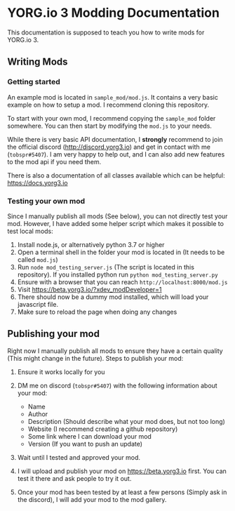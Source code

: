 # YORG.io 3 Modding Documentation

This documentation is supposed to teach you how to write mods for YORG.io 3.

## Writing Mods

### Getting started


An example mod is located in `sample_mod/mod.js`. It contains a very basic example on
how to setup a mod. I recommend cloning this repository.

To start with your own mod, I recommend copying the `sample_mod` folder somewhere.
You can then start by modifying the `mod.js` to your needs.

While there is very basic API documentation, I **strongly** recommend to join the official discord (http://discord.yorg3.io) and get in contact with me (`tobspr#5407`). I am very happy to help out, and I can also add new features to the mod api if you need them.

There is also a documentation of all classes available which can be helpful: https://docs.yorg3.io


### Testing your own mod

Since I manually publish all mods (See below), you can not directly test your mod. However, I have added some helper script which makes it possible to test local mods:

1. Install node.js, or alternatively python 3.7 or higher
2. Open a terminal shell in the folder your mod is located in (It needs to be called `mod.js`)
3. Run `node mod_testing_server.js` (The script is located in this repository). If you installed python run `python mod_testing_server.py`
4. Ensure with a browser that you can reach `http://localhost:8000/mod.js`
5. Visit https://beta.yorg3.io/?xdev_modDeveloper=1
6. There should now be a dummy mod installed, which will load your javascript file.
7. Make sure to reload the page when doing any changes



## Publishing your mod

Right now I manually publish all mods to ensure they have a certain quality (This might change in the future). Steps to publish your mod:

1. Ensure it works locally for you
2. DM me on discord (`tobspr#5407`) with the following information about your mod:
    - Name
    - Author
    - Description (Should describe what your mod does, but not too long)
    - Website (I recommend creating a github repository)
    - Some link where I can download your mod
    - Version (If you want to push an update)

3. Wait until I tested and approved your mod.
4. I will upload and publish your mod on https://beta.yorg3.io first. You can test it there and ask people to try it out.
5. Once your mod has been tested by at least a few persons (Simply ask in the discord), I will add your mod to the mod gallery.


